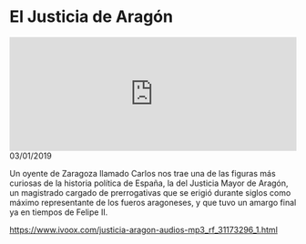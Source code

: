 # El Justicia de Aragón
<iframe id='audio_88903085' frameborder='0' allowfullscreen='' scrolling='no' height='200' style='width:100%;' src='https://www.ivoox.com/player_ej_31173296_6_1.html' loading='lazy'></iframe>03/01/2019

Un oyente de Zaragoza llamado Carlos nos trae una de las figuras más curiosas de la historia política de España, la del Justicia Mayor de Aragón, un magistrado cargado de prerrogativas que se erigió durante siglos como máximo representante de los fueros aragoneses, y que tuvo un amargo final ya en tiempos de Felipe II.  

https://www.ivoox.com/justicia-aragon-audios-mp3_rf_31173296_1.html
